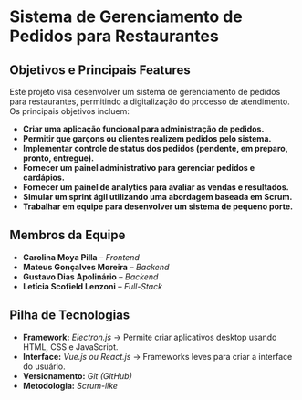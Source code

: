 #  **Sistema de Gerenciamento de Pedidos para Restaurantes**

##  **Objetivos e Principais Features**

Este projeto visa desenvolver um sistema de gerenciamento de pedidos para restaurantes, permitindo a digitalização do processo de atendimento. Os principais objetivos incluem:

-  **Criar uma aplicação funcional para administração de pedidos.**
-  **Permitir que garçons ou clientes realizem pedidos pelo sistema.**
-  **Implementar controle de status dos pedidos (pendente, em preparo, pronto, entregue).**
-  **Fornecer um painel administrativo para gerenciar pedidos e cardápios.**
-  **Fornecer um painel de analytics para avaliar as vendas e resultados.**
-  **Simular um sprint ágil utilizando uma abordagem baseada em Scrum.**
-  **Trabalhar em equipe para desenvolver um sistema de pequeno porte.**


##  **Membros da Equipe**

- **Carolina Moya Pilla** – *Frontend*
- **Mateus Gonçalves Moreira** – *Backend*
- **Gustavo Dias Apolinário** – *Backend*
- **Letícia Scofield Lenzoni** – *Full-Stack*


##  **Pilha de Tecnologias**

- **Framework:** *Electron.js* → Permite criar aplicativos desktop usando HTML, CSS e JavaScript.
- **Interface:** *Vue.js ou React.js* → Frameworks leves para criar a interface do usuário.
- **Versionamento:** *Git (GitHub)*
- **Metodologia:** *Scrum-like*

